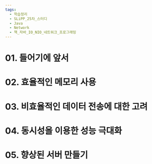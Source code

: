 ```yaml
---
tags:
  - 학습정리
  - SLiPP_25차_스터디
  - Java
  - Network
  - 책_자바_IO_NIO_네트워크_프로그래밍
---
```

# 01. 들어기에 앞서




# 02. 효율적인 메모리 사용






# 03. 비효율적인 데이터 전송에 대한 고려




# 04. 동시성을 이용한 성능 극대화



# 05. 향상된 서버 만들기



